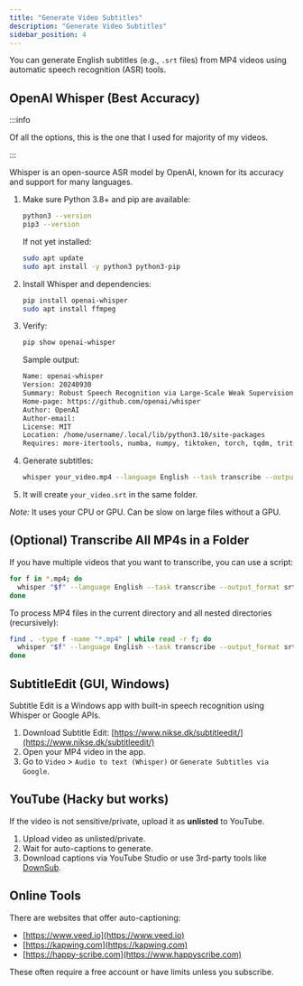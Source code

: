 ```yaml
---
title: "Generate Video Subtitles"
description: "Generate Video Subtitles"
sidebar_position: 4
---
```



You can generate English subtitles (e.g., `.srt` files) from MP4 videos using automatic speech recognition (ASR) tools. 


## OpenAI Whisper (Best Accuracy)

:::info 

Of all the options, this is the one that I used for majority of my videos. 

:::

Whisper is an open-source ASR model by OpenAI, known for its accuracy and support for many languages.

1. Make sure Python 3.8+ and pip are available:

   ```bash
   python3 --version
   pip3 --version
   ```

   If not yet installed:

   ```bash
   sudo apt update
   sudo apt install -y python3 python3-pip
   ```


2. Install Whisper and dependencies:

   ```bash
   pip install openai-whisper
   sudo apt install ffmpeg
   ```

3. Verify:

   ```bash
   pip show openai-whisper
   ```

   Sample output:

   ```bash
   Name: openai-whisper
   Version: 20240930
   Summary: Robust Speech Recognition via Large-Scale Weak Supervision
   Home-page: https://github.com/openai/whisper
   Author: OpenAI
   Author-email:
   License: MIT
   Location: /home/username/.local/lib/python3.10/site-packages
   Requires: more-itertools, numba, numpy, tiktoken, torch, tqdm, triton
   ```


4. Generate subtitles:

   ```bash
   whisper your_video.mp4 --language English --task transcribe --output_format srt
   ```

5. It will create `your_video.srt` in the same folder.

*Note:* It uses your CPU or GPU. Can be slow on large files without a GPU.



## (Optional) Transcribe All MP4s in a Folder 

If you have multiple videos that you want to transcribe, you can use a script:

```bash
for f in *.mp4; do
  whisper "$f" --language English --task transcribe --output_format srt
done
```

To process MP4 files in the current directory and all nested directories (recursively):

```bash
find . -type f -name "*.mp4" | while read -r f; do
  whisper "$f" --language English --task transcribe --output_format srt
done
```

## SubtitleEdit (GUI, Windows)

Subtitle Edit is a Windows app with built-in speech recognition using Whisper or Google APIs.

1. Download Subtitle Edit: [https://www.nikse.dk/subtitleedit/](https://www.nikse.dk/subtitleedit/)
2. Open your MP4 video in the app.
3. Go to `Video` > `Audio to text (Whisper)` or `Generate Subtitles via Google`.



## YouTube (Hacky but works)

If the video is not sensitive/private, upload it as **unlisted** to YouTube.

1. Upload video as unlisted/private.
2. Wait for auto-captions to generate.
3. Download captions via YouTube Studio or use 3rd-party tools like [DownSub](https://downsub.com).


## Online Tools

There are websites that offer auto-captioning:

* [https://www.veed.io](https://www.veed.io)
* [https://kapwing.com](https://kapwing.com)
* [https://happy-scribe.com](https://www.happyscribe.com)

These often require a free account or have limits unless you subscribe.
